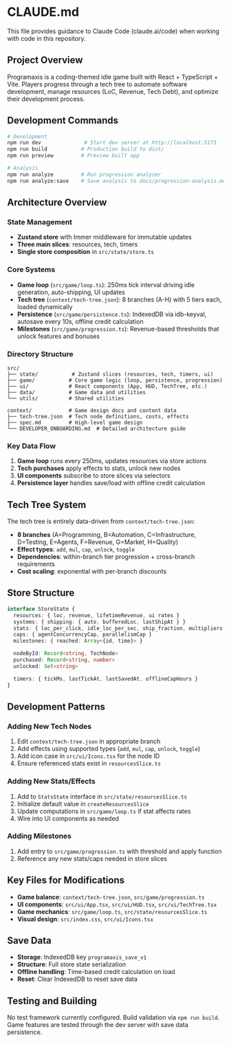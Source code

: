 # CLAUDE.md

This file provides guidance to Claude Code (claude.ai/code) when working with code in this repository.

## Project Overview

Programaxis is a coding-themed idle game built with React + TypeScript + Vite. Players progress through a tech tree to automate software development, manage resources (LoC, Revenue, Tech Debt), and optimize their development process.

## Development Commands

```bash
# Development
npm run dev              # Start dev server at http://localhost:5173
npm run build           # Production build to dist/
npm run preview         # Preview built app

# Analysis
npm run analyze         # Run progression analyzer
npm run analyze:save    # Save analysis to docs/progression-analysis.md
```

## Architecture Overview

### State Management
- **Zustand store** with Immer middleware for immutable updates
- **Three main slices**: resources, tech, timers
- **Single store composition** in `src/state/store.ts`

### Core Systems
- **Game loop** (`src/game/loop.ts`): 250ms tick interval driving idle generation, auto-shipping, UI updates
- **Tech tree** (`context/tech-tree.json`): 8 branches (A-H) with 5 tiers each, loaded dynamically
- **Persistence** (`src/game/persistence.ts`): IndexedDB via idb-keyval, autosave every 10s, offline credit calculation
- **Milestones** (`src/game/progression.ts`): Revenue-based thresholds that unlock features and bonuses

### Directory Structure
```
src/
├── state/           # Zustand slices (resources, tech, timers, ui)
├── game/           # Core game logic (loop, persistence, progression)
├── ui/             # React components (App, HUD, TechTree, etc.)
├── data/           # Game data and utilities
└── utils/          # Shared utilities

context/            # Game design docs and content data
├── tech-tree.json  # Tech node definitions, costs, effects
├── spec.md         # High-level game design
└── DEVELOPER_ONBOARDING.md  # Detailed architecture guide
```

### Key Data Flow
1. **Game loop** runs every 250ms, updates resources via store actions
2. **Tech purchases** apply effects to stats, unlock new nodes
3. **UI components** subscribe to store slices via selectors
4. **Persistence layer** handles save/load with offline credit calculation

## Tech Tree System

The tech tree is entirely data-driven from `context/tech-tree.json`:
- **8 branches** (A=Programming, B=Automation, C=Infrastructure, D=Testing, E=Agents, F=Revenue, G=Market, H=Quality)
- **Effect types**: `add`, `mul`, `cap`, `unlock`, `toggle`
- **Dependencies**: within-branch tier progression + cross-branch requirements
- **Cost scaling**: exponential with per-branch discounts

## Store Structure

```typescript
interface StoreState {
  resources: { loc, revenue, lifetimeRevenue, ui rates }
  systems: { shipping: { auto, bufferedLoc, lastShipAt } }
  stats: { loc_per_click, idle_loc_per_sec, ship_fraction, multipliers... }
  caps: { agentConcurrencyCap, parallelismCap }
  milestones: { reached: Array<{id, time}> }

  nodeById: Record<string, TechNode>
  purchased: Record<string, number>
  unlocked: Set<string>

  timers: { tickMs, lastTickAt, lastSavedAt, offlineCapHours }
}
```

## Development Patterns

### Adding New Tech Nodes
1. Edit `context/tech-tree.json` in appropriate branch
2. Add effects using supported types (`add`, `mul`, `cap`, `unlock`, `toggle`)
3. Add icon case in `src/ui/Icons.tsx` for the node ID
4. Ensure referenced stats exist in `resourcesSlice.ts`

### Adding New Stats/Effects
1. Add to `StatsState` interface in `src/state/resourcesSlice.ts`
2. Initialize default value in `createResourcesSlice`
3. Update computations in `src/game/loop.ts` if stat affects rates
4. Wire into UI components as needed

### Adding Milestones
1. Add entry to `src/game/progression.ts` with threshold and apply function
2. Reference any new stats/caps needed in store slices

## Key Files for Modifications

- **Game balance**: `context/tech-tree.json`, `src/game/progression.ts`
- **UI components**: `src/ui/App.tsx`, `src/ui/HUD.tsx`, `src/ui/TechTree.tsx`
- **Game mechanics**: `src/game/loop.ts`, `src/state/resourcesSlice.ts`
- **Visual design**: `src/index.css`, `src/ui/Icons.tsx`

## Save Data

- **Storage**: IndexedDB key `programaxis_save_v1`
- **Structure**: Full store state serialization
- **Offline handling**: Time-based credit calculation on load
- **Reset**: Clear IndexedDB to reset save data

## Testing and Building

No test framework currently configured. Build validation via `npm run build`. Game features are tested through the dev server with save data persistence.